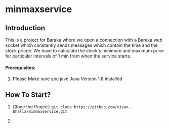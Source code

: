# minmaxservice

## Introduction 

This is a project for Baraka where we open a connection with a Baraka web socket which constantly sends messages which contain the time and the stock pricee. We have to calculate the stock's minimum and maximum price for particular intervals of 1 min from when the service starts.

#### Prerequisites: 
1. Please Make sure you jave Java Version 1.8 installed

## How To Start?

1. Clone the Project:
    ` git clone https://github.com/vivan-bhalla/minmaxservice.git `

2. 
